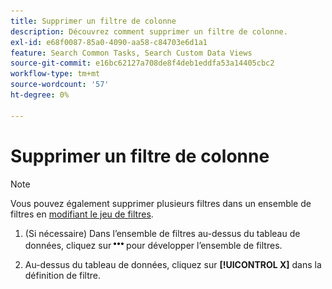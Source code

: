 ```yaml
---
title: Supprimer un filtre de colonne
description: Découvrez comment supprimer un filtre de colonne.
exl-id: e68f0087-85a0-4090-aa58-c84703e6d1a1
feature: Search Common Tasks, Search Custom Data Views
source-git-commit: e16bc62127a708de8f4deb1eddfa53a14405cbc2
workflow-type: tm+mt
source-wordcount: '57'
ht-degree: 0%

---
```


# Supprimer un filtre de colonne

>[!NOTE]
>
>Vous pouvez également supprimer plusieurs filtres dans un ensemble de filtres en [modifiant le jeu de filtres](/help/search-social-commerce/common-tasks/data-views/ad-hoc-settings/column-filter-edit.md).

1. (Si nécessaire) Dans l’ensemble de filtres au-dessus du tableau de données, cliquez sur ![Plus](/help/search-social-commerce/assets/more-filters.png "Plus") pour développer l’ensemble de filtres.

1. Au-dessus du tableau de données, cliquez sur **[!UICONTROL X]** dans la définition de filtre.
